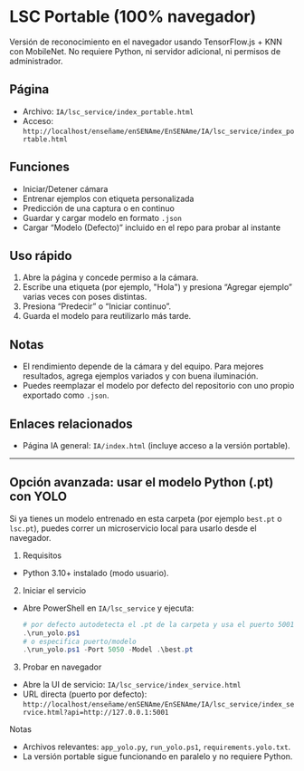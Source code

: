# LSC Portable (100% navegador)

Versión de reconocimiento en el navegador usando TensorFlow.js + KNN con MobileNet. No requiere Python, ni servidor adicional, ni permisos de administrador.

## Página

- Archivo: `IA/lsc_service/index_portable.html`
- Acceso: `http://localhost/enseñame/enSENAme/EnSENAme/IA/lsc_service/index_portable.html`

## Funciones

- Iniciar/Detener cámara
- Entrenar ejemplos con etiqueta personalizada
- Predicción de una captura o en continuo
- Guardar y cargar modelo en formato `.json`
- Cargar “Modelo (Defecto)” incluido en el repo para probar al instante

## Uso rápido

1. Abre la página y concede permiso a la cámara.
2. Escribe una etiqueta (por ejemplo, "Hola") y presiona “Agregar ejemplo” varias veces con poses distintas.
3. Presiona “Predecir” o “Iniciar continuo”.
4. Guarda el modelo para reutilizarlo más tarde.

## Notas

- El rendimiento depende de la cámara y del equipo. Para mejores resultados, agrega ejemplos variados y con buena iluminación.
- Puedes reemplazar el modelo por defecto del repositorio con uno propio exportado como `.json`.

## Enlaces relacionados

- Página IA general: `IA/index.html` (incluye acceso a la versión portable).

---

## Opción avanzada: usar el modelo Python (.pt) con YOLO

Si ya tienes un modelo entrenado en esta carpeta (por ejemplo `best.pt` o `lsc.pt`), puedes correr un microservicio local para usarlo desde el navegador.

1) Requisitos
- Python 3.10+ instalado (modo usuario).

2) Iniciar el servicio
- Abre PowerShell en `IA/lsc_service` y ejecuta:
	```powershell
	# por defecto autodetecta el .pt de la carpeta y usa el puerto 5001
	.\run_yolo.ps1
	# o especifica puerto/modelo
	.\run_yolo.ps1 -Port 5050 -Model .\best.pt
	```

3) Probar en navegador
- Abre la UI de servicio:  `IA/lsc_service/index_service.html`
- URL directa (puerto por defecto):
	`http://localhost/enseñame/enSENAme/EnSENAme/IA/lsc_service/index_service.html?api=http://127.0.0.1:5001`

Notas
- Archivos relevantes: `app_yolo.py`, `run_yolo.ps1`, `requirements.yolo.txt`.
- La versión portable sigue funcionando en paralelo y no requiere Python.
